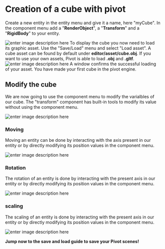 ﻿
# Creation of a cube with pivot

Create a new entity in the entity menu and give it a name, here "myCube".
In the component menu add a "**RenderObject**", a "**Transform**" and a "**RigidBody**" to your entity.

![enter image description here](https://cdn.discordapp.com/attachments/677099357173973014/995973386947801188/unknown.png)
To display the cube you now need to load its graphic asset.
Use the "Save/Load" menu and select "Load asset".
A cube asset can be found by default under **editor/asset/cube.obj**.
If you want to use your own assets, Pivot is able to load **.obj** and **.gltf**.
![enter image description here](https://cdn.discordapp.com/attachments/677099357173973014/995974869420351508/unknown.png)
A window confirms the successful loading of your asset.
You have made your first cube in the pivot engine.
## Modify the cube 

We are now going to use the component menu to modify the varialbles of our cube.
The "transform" component has built-in tools to modify its value without using the component menu.

![enter image description here](https://cdn.discordapp.com/attachments/677099357173973014/995977906549428265/unknown.png)
### Moving
Moving an entity can be done by interacting with the axis present in our entity or by directly modifying its position values in the component menu.

![enter image description here](https://cdn.discordapp.com/attachments/677099357173973014/995975814233473044/unknown.png)

### Rotation 

The rotation of an entity is done by interacting with the present axis in our entity or by directly modifying its position values in the component menu.

![enter image description here](https://cdn.discordapp.com/attachments/677099357173973014/995977505368461352/unknown.png)

### scaling
The scaling of an entity is done by interacting with the present axis in our entity or by directly modifying its position values in the component menu.

![enter image description here](https://cdn.discordapp.com/attachments/677099357173973014/995977661887299624/unknown.png)

**Jump now to the save and load guide to save your Pivot scenes!**
